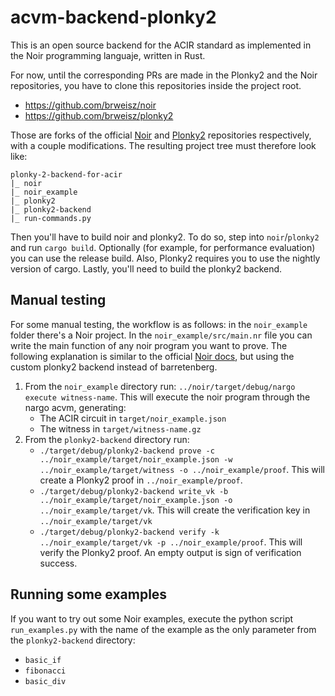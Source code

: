 # acvm-backend-plonky2
This is an open source backend for the ACIR standard as implemented in the Noir programming languaje, written in Rust.

For now, until the corresponding PRs are made in the Plonky2 and the Noir repositories, you have to clone this repositories inside the project root.
* https://github.com/brweisz/noir 
* https://github.com/brweisz/plonky2

Those are forks of the official [Noir](https://github.com/noir-lang/noir) and [Plonky2](https://github.com/0xPolygonZero/plonky2) repositories respectively, with a couple modifications.
The resulting project tree must therefore look like:

```
plonky-2-backend-for-acir
|_ noir
|_ noir_example
|_ plonky2
|_ plonky2-backend
|_ run-commands.py
```

Then you'll have to build noir and plonky2. To do so, step into ```noir```/```plonky2``` and run ```cargo build```. Optionally (for example, for performance evaluation) you can use the release build. Also, Plonky2 requires you to use the nightly version of cargo. Lastly, you'll need to build the plonky2 backend. 

## Manual testing

For some manual testing, the workflow is as follows: in the ```noir_example``` folder there's a Noir project. In the ```noir_example/src/main.nr``` file you can write the main function of any noir program you want to prove. The following explanation is similar to the official [Noir docs](https://noir-lang.org/docs/dev/getting_started/hello_noir/#execute-our-noir-program), but using the custom plonky2 backend instead of barretenberg. 

1) From the ```noir_example``` directory run: ```../noir/target/debug/nargo execute witness-name```. This will execute the noir program through the nargo acvm, generating:
   * The ACIR circuit in ```target/noir_example.json```
   * The witness in ```target/witness-name.gz```
2) From the ```plonky2-backend``` directory run: 
   * ```./target/debug/plonky2-backend prove -c ../noir_example/target/noir_example.json -w  ../noir_example/target/witness -o ../noir_example/proof```. This will create a Plonky2 proof in ```../noir_example/proof```.
   * ```./target/debug/plonky2-backend write_vk -b ../noir_example/target/noir_example.json -o ../noir_example/target/vk```. This will create the verification key in ```../noir_example/target/vk```
   * ```./target/debug/plonky2-backend verify -k ../noir_example/target/vk -p ../noir_example/proof```. This will verify the Plonky2 proof. An empty output is sign of verification success. 

    
## Running some examples
If you want to try out some Noir examples, execute the python script ```run_examples.py``` with the name of the example as the only parameter from the ```plonky2-backend``` directory:
* ```basic_if```
* ```fibonacci```
* ```basic_div```